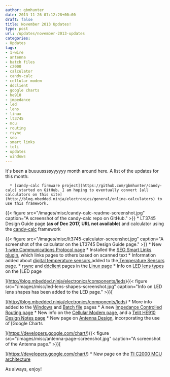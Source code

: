 ```yaml
---
author: gbmhunter
date: 2013-11-26 07:12:28+00:00
draft: false
title: November 2013 Updates!
type: post
url: /updates/november-2013-updates
categories:
- Updates
tags:
- 1-wire
- antenna
- batch files
- c2000
- calculator
- candy-calc
- cellular modem
- ddclient
- google charts
- he910
- impedance
- led
- lens
- linux
- lt3745
- mcu
- routing
- rsync
- seo
- smart links
- teli
- updates
- windows
---
```


It's been a buuuussssyyyyyy month around here. A list of the updates for this month:





	  * [candy-calc firmware project](https://github.com/gbmhunter/candy-calc) started on GitHub. I am hoping to eventually convert [all calculators on this site](http://blog.mbedded.ninja/electronics/general/online-calculators) to use this framework.  

 {{< figure src="/images/misc/candy-calc-readme-screenshot.jpg" caption="A screenshot of the candy-calc repo on GitHub."   >}}
	  * LT3745 Design Guide page (**as of Dec 2017, URL not available**) and calculator using the [candy-calc](https://github.com/gbmhunter/candy-calc) framework  

 {{< figure src="/images/misc/lt3745-calculator-screenshot.jpg" caption="A screenshot of the calculator on the LT3745 Design Guide page."   >}}
	  * New [1-wire Communications Protocol page](http://blog.mbedded.ninja/electronics/circuit-design/communication-protocols/1-wire-protocol)
	  * Installed the [SEO Smart Links plugin](http://wordpress.org/plugins/seo-automatic-links/), which links pages to others based on scanned text
	  * Information added about [digital temperature sensors ](http://blog.mbedded.ninja/electronics/components/temperature-sensors#digital-sensors)added to the[ Temperature Sensors page](http://blog.mbedded.ninja/electronics/components/temperature-sensors).
	  * [rsync](http://blog.mbedded.ninja/programming/operating-systems/linux/rsync) and [ddclient](http://blog.mbedded.ninja/programming/operating-systems/linux/ddclient) pages in the [Linux page](http://blog.mbedded.ninja/programming/operating-systems/linux)
	  * Info on [LED lens types](http://blog.mbedded.ninja/electronics/components/leds#lens-shapes) on the [LED page  

 ](http://blog.mbedded.ninja/electronics/components/leds){{< figure src="/images/misc/led-lens-shapes-screenshot.jpg" caption="Info on LED lens shapes has been added to the LED page."   >}}[  

 ](http://blog.mbedded.ninja/electronics/components/leds)
	  * More info added to the [Windows](http://blog.mbedded.ninja/programming/operating-systems/windows) and [Batch file](http://blog.mbedded.ninja/programming/languages/batch-files) pages
	  * A new [Impedance Controlled Routing page](http://blog.mbedded.ninja/electronics/circuit-design/impedance-controlled-routing)
	  * New info on the [Cellular Modem page](http://blog.mbedded.ninja/electronics/components/cellular-modems), and a [Telit HE910 Design Notes page](http://blog.mbedded.ninja/electronics/components/cellular-modems/he910-design-notes)
	  * New page on [Antenna Design](http://blog.mbedded.ninja/electronics/circuit-design/antenna-design), incorporating the use of [Google Charts  

 ](https://developers.google.com/chart/){{< figure src="/images/misc/antenna-page-screenshot.jpg" caption="A screenshot of the Antenna page."   >}}[  

 ](https://developers.google.com/chart/)
	  * New page on the [TI C2000 MCU architecture](http://blog.mbedded.ninja/programming/cpu-architectures/c2000)



As always, enjoy!
